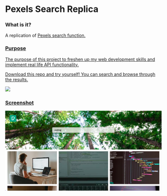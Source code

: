 # Pexels Search Replica
<h3>What is it?</h3>
<p>A replication of <a href="https://www.pexels.com/" target="_blank">Pexels search function.</p>

<h3>Purpose</h3>
<p>The purpose of this project to freshen up my web development skills and implement real life API functionality.</p>
<p>Download this repo and try yourself! You can search and browse through the results.</p>
<img src="https://c.tenor.com/GfSX-u7VGM4AAAAM/coding.gif">

<h3>Screenshot</h3>
<img src="assets/screenshot.png">